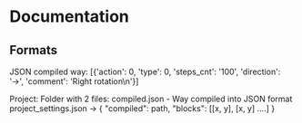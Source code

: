 # Documentation

## Formats

JSON compiled way:
[{'action': 0, 'type': 0, 'steps_cnt': '100', 'direction': '→', 'comment': 'Right rotation\n'}]

Project:
Folder with 2 files:
compiled.json - Way compiled into JSON format
project_settings.json ->
{
    "compiled": path,
    "blocks": [[x, y], [x, y] ....]
}